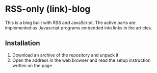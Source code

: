 # RSS-only (link)-blog

This is a blog built with RSS and JavaScript. The active parts are implemented as Javascript programs embedded into links in the articles.

## Installation

1. Download an archive of the repository and unpack it
2. Open the address in the web browser and read the setup instruction written on the page
